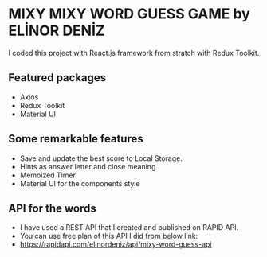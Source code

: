 # MIXY MIXY WORD GUESS GAME by ELİNOR DENİZ

I coded this project with React.js framework from stratch with Redux Toolkit.

## Featured packages

- Axios
- Redux Toolkit
- Material UI

## Some remarkable features

- Save and update the best score to Local Storage.
- Hints as answer letter and close meaning
- Memoized Timer
- Material UI for the components style

## API for the words

- I have used a REST API that I created and published on RAPID API.
- You can use free plan of this API I did from below link:
- https://rapidapi.com/elinordeniz/api/mixy-word-guess-api
